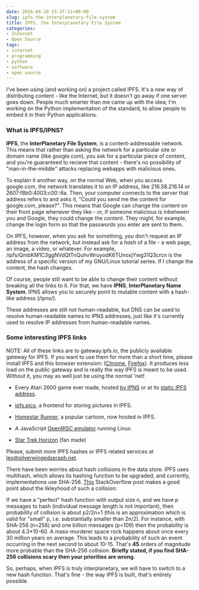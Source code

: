```yaml
---
date: 2016-04-10 15:37:11+00:00
slug: ipfs-the-interplanetary-file-system
title: IPFS, the Interplanetary File System
categories:
- Internet
- Open Source
tags:
- internet
- programming
- python
- software
- open source
---
```


I've been using (and working on) a project called IPFS. It's a new way of distributing content - like the Internet, but it doesn't go away if one server goes down. People much smarter than me came up with the idea; I'm working on the Python implementation of the standard, to allow people to embed it in their Python applications.

<!-- more -->


### What is IPFS/IPNS?

**IPFS**, the **InterPlanetary File System**, is a content-addressable network. This means that rather than asking the network for a particular site or domain name (like google.com), you ask for a particular piece of content, and you're guaranteed to recieve that content - there's no possibility of "man-in-the-middle" attacks replacing webapps with malicious ones.

To explain it another way, on the normal Web, when you access google.com, the network translates it to an IP address, like 216.58.216.14 or 2607:f8b0:4003:c00::6a. Then, your computer connects to the server that address refers to and asks it, "Could you send me the content for google.com, please?". This means that Google can change the content on their front page whenever they like - or, if someone malicious is inbetween you and Google, they could change the content. They might, for example, change the login form so that the passwords you enter are sent to them.

On IPFS, however, when you ask for something, you don't request an IP address from the network, but instead ask for a _hash_ of a file - a web page, an image, a video, or whatever. For example, /ipfs/QmbKM1C3ggNVdQtTnQuhvWruyodK6TUnoxjYwg31Q3crcn is the address of a specific version of my GNU/Linux tutorial series. If I change the content, the hash changes.

Of course, people still want to be able to change their content without breaking all the links to it. For that, we have **IPNS**, **InterPlanetary Name System**. IPNS allows you to securely point to mutable content with a hash-like address (/ipns/<whatever>).

These addresses are still not human-readable, but DNS can be used to resolve human-readable names to IPNS addresses, just like it's currently used to resolve IP addresses from human-readable names.

### Some interesting IPFS links

NOTE: All of these links are to gateway.ipfs.io, the publicly available gateway for IPFS. If you want to use them for more than a short time, please install IPFS and this browser extension: ([Chrome](http://ipfs.io/ipfs), [Firefox](https://addons.mozilla.org/en-uS/firefox/addon/ipfs-gateway-redirect/?src=cb-dl-recentlyadded)). It produces less load on the public gateway and is really the way IPFS is meant to be used. Without it, you may as well just be using the normal 'net!



	
  * Every Atari 2600 game ever made, hosted [by IPNS](https://gateway.ipfs.io/ipns/QmcvijUD6yUtq2ciKkv9HW38Xx9PQk44LhQvDxAcqpQZkg/) or at its [static IPFS address](http://gateway.ipfs.io/ipfs/QmacAqRVhJX9eS7YJX1vY3ifFKF9CduDqPEgaCUSa4x5xb/).

	
  * [ipfs.pics](http://ipfs.pics), a frontend for storing pictures in IPFS.

	
  * [Homestar Runner](http://gateway.ipfs.io/ipfs/QmVJ5LiYPQzZ3DGgLs5fAXFX7E8v4mZPmrBwfVo56Dvt7S/www.homestarrunner.com/ccdo7b.html), a popular cartoon, now hosted in IPFS.

	
  * A JavaScript [OpenRISC emulator](http://ipfs.io/ipfs/QmRymducEftvkHuYEVJFkcNtSiooUVXzsvNoPnNEPu2o1a) running Linux.

	
  * [Star Trek Horizon](http://ipfs.io/ipfs/QmYGD41np8igDK743qMxKuXcJ7JVdryhNnRgXAypD6HH83) (fan made)


Please, submit more IPFS hashes or IPFS related services at leo@silverwingedseraph.net.








There have been worries about hash collisions in the data store. IPFS uses multihash, which allows its hashing function to be upgraded, and currently, implementations use SHA-256. [This](https://stackoverflow.com/questions/4014090/is-it-safe-to-ignore-the-possibility-of-sha-collisions-in-practice) StackOverflow post makes a good point about the likleyhood of such a collision:


If we have a "perfect" hash function with output size n, and we have p messages to hash (individual message length is not important), then probability of collision is about p2/2n+1 (this is an approximation which is valid for "small" p, i.e. substantially smaller than 2n/2). For instance, with SHA-256 (n=256) and one billion messages (p=109) then the probability is about 4.3*10-60. A mass-murderer space rock happens about once every 30 million years on average. This leads to a probability of such an event occurring in the next second to about 10-15. That's **45** orders of magnitude more probable than the SHA-256 collision. **Briefly stated, if you find SHA-256 collisions scary then your priorities are wrong.**


So, perhaps, when IPFS is truly interplanetary, we will have to switch to a new hash function. That's fine - the way IPFS is built, that's entirely possible.


